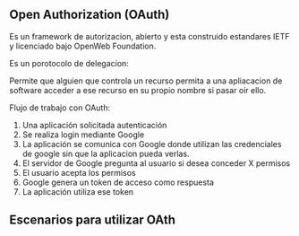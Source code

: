 ## Open Authorization (OAuth)

Es un framework de autorizacion, abierto y esta construido estandares IETF y licenciado bajo OpenWeb Foundation.

Es un porotocolo de delegacion:

Permite que alguien que controla un recurso permita a una apliacacion de software acceder a ese recurso en su propio nombre si pasar oir ello.

Flujo de trabajo con OAuth:

1. Una aplicación solicitada autenticación
2. Se realiza login mediante Google
3. La aplicación se comunica con Google donde utilizan las credenciales de google sin que la aplicacion pueda verlas.
4. El servidor de Google pregunta al usuario si desea conceder X permisos
5. El usuario acepta los permisos
6. Google genera un token de acceso como respuesta
7. La aplicación utiliza ese token

## Escenarios para utilizar OAth

